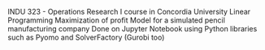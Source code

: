INDU 323 - Operations Research I course in Concordia University
Linear Programming Maximization of profit Model for a simulated pencil manufacturing company
Done on Jupyter Notebook using Python libraries such as Pyomo and SolverFactory (Gurobi too)
